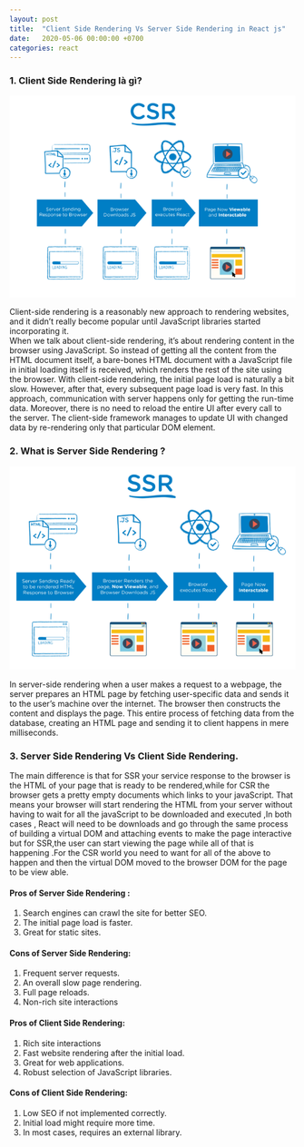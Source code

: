 ```yaml
---
layout: post
title:  "Client Side Rendering Vs Server Side Rendering in React js"
date:   2020-05-06 00:00:00 +0700
categories: react
---
```

### 1. Client Side Rendering là gì?
<img src='https://raw.githubusercontent.com/whatsltd4us/whatsltd4us.github.io/master/_assets/images/client-side-redering.png'/>

Client-side rendering is a reasonably new approach to rendering websites, and it didn’t really become popular until JavaScript libraries started incorporating it.  
When we talk about client-side rendering, it’s about rendering content in the browser using JavaScript. So instead of getting all the content from the HTML document itself, a bare-bones HTML document with a JavaScript file in initial loading itself is received, which renders the rest of the site using the browser.
With client-side rendering, the initial page load is naturally a bit slow. However, after that, every subsequent page load is very fast. In this approach, communication with server happens only for getting the run-time data. Moreover, there is no need to reload the entire UI after every call to the server. The client-side framework manages to update UI with changed data by re-rendering only that particular DOM element.  

### 2. What is Server Side Rendering ?
<img src='https://raw.githubusercontent.com/whatsltd4us/whatsltd4us.github.io/master/_assets/images/server-side-redering.png'/>

In server-side rendering when a user makes a request to a webpage, the server prepares an HTML page by fetching user-specific data and sends it to the user’s machine over the internet. The browser then constructs the content and displays the page. This entire process of fetching data from the database, creating an HTML page and sending it to client happens in mere milliseconds.  

### 3. Server Side Rendering Vs Client Side Rendering. 
The main difference is that for SSR your service response to the browser is the HTML of your page that is ready to be rendered,while for CSR the browser gets a pretty empty documents which links to your javaScript. That means your browser will start rendering the HTML from your server without having to wait for all the javaScript to be downloaded and executed ,In both cases , React will need to be downloads and go through the same process of building a virtual DOM and attaching events to make the page interactive but for SSR,the user can start viewing the page while all of that is happening .For the CSR world you need to want for all of the above to happen and then the virtual DOM moved to the browser DOM for the page to be view able.  

#### Pros of Server Side Rendering :
1. Search engines can crawl the site for better SEO.
2. The initial page load is faster.
3. Great for static sites.

#### Cons of Server Side Rendering:
1. Frequent server requests.
2. An overall slow page rendering.
3. Full page reloads.
4. Non-rich site interactions

#### Pros of Client Side Rendering:
1. Rich site interactions
2. Fast website rendering after the initial load.
3. Great for web applications.
4. Robust selection of JavaScript libraries.

#### Cons of Client Side Rendering:
1. Low SEO if not implemented correctly.
2. Initial load might require more time.
3. In most cases, requires an external library.



